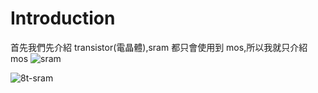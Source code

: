# Introduction

首先我們先介紹 transistor(電晶體),sram 都只會使用到 mos,所以我就只介紹 mos
![sram](img/Sram/6T-Sram.png)

![8t-sram](/img/Sram/8T-Sram.png)
